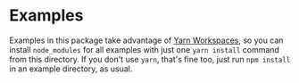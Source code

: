 # Examples

Examples in this package take advantage of [Yarn Workspaces](https://yarnpkg.com/en/docs/workspaces), so you can install
`node_modules` for all examples with just one `yarn install` command from this directory. If you don't use `yarn`, that's
fine too, just run `npm install` in an example directory, as usual.

